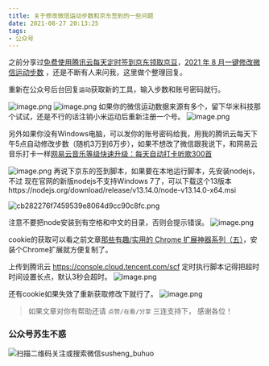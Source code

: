 ```yaml
---
title: 关于修改微信运动步数和京东签到的一些问题
date: 2021-08-27 20:13:25
tags:
- 公众号
---
```

之前分享过[免费使用腾讯云每天定时签到京东领取京豆](https://mp.weixin.qq.com/s/bC3eHWZcGPxZFjVUXvO60Q)，[2021 年 8 月一键修改微信运动步数](https://mp.weixin.qq.com/s/yTkI315tFKgxqDL0wFEJgg) ，还是不断有人来问我，这里做个整理回复。

重新在公众号后台回复`运动`获取新的工具，输入步数和账号密码就行。

![image.png](https://upload-images.jianshu.io/upload_images/23152173-44bb2ec2bce119b2.png?imageMogr2/auto-orient/strip%7CimageView2/2/w/1240)
![image.png](https://upload-images.jianshu.io/upload_images/23152173-7da8fba1aeba1f32.png?imageMogr2/auto-orient/strip%7CimageView2/2/w/1240)
如果你的微信运动数据来源有多个，留下华米科技那个试试，还是不行的话注销小米运动后重新注册一个号。
![image.png](https://upload-images.jianshu.io/upload_images/23152173-998ed24e1d5a7904.png?imageMogr2/auto-orient/strip%7CimageView2/2/w/1240)

另外如果你没有Windows电脑，可以发你的账号密码给我，用我的腾讯云每天下午5点自动修改步数（随机3万到6万步），如果不想改了微信跟我说下，和网易云音乐打卡一样[网易云音乐等级快速升级：每天自动打卡听歌300首](https://mp.weixin.qq.com/s/0EbycloxlbwRQkhViL8sVA)

![image.png](https://upload-images.jianshu.io/upload_images/23152173-426223d265a0dd9c.png?imageMogr2/auto-orient/strip%7CimageView2/2/w/1240)
再说下京东的签到脚本，如果要在本地运行脚本，先安装nodejs，不过 现在官网的新版nodejs不支持Windows 7了，可以下载这个13版本https://nodejs.org/download/release/v13.14.0/node-v13.14.0-x64.msi

![cb282276f7459539e8064d9cc90c8fc.png](https://upload-images.jianshu.io/upload_images/23152173-01bdac0ca8a52130.png?imageMogr2/auto-orient/strip%7CimageView2/2/w/1240)

注意不要把node安装到有空格和中文的目录，否则会提示错误。
![image.png](https://upload-images.jianshu.io/upload_images/23152173-cd0519b0e28ff909.png?imageMogr2/auto-orient/strip%7CimageView2/2/w/1240)

cookie的获取可以看之前文章[那些有趣/实用的 Chrome 扩展神器系列（五）](https://mp.weixin.qq.com/s/HpWuKUkTvct8zQ0jAMWOQw)，安装个Chrome扩展就方便复制了。

上传到腾讯云 https://console.cloud.tencent.com/scf 定时执行脚本记得把超时时间设置长点，默认3秒会超时。
![image.png](https://upload-images.jianshu.io/upload_images/23152173-ff060afe7603e0ac.png?imageMogr2/auto-orient/strip%7CimageView2/2/w/1240)

还有cookie如果失效了重新获取修改下就行了。
![image.png](https://upload-images.jianshu.io/upload_images/23152173-0c7a6e346dd2d0c4.png?imageMogr2/auto-orient/strip%7CimageView2/2/w/1240)

>  如果文章对你有帮助还请 `点赞/在看/分享` 三连支持下， 感谢各位！

### 公众号苏生不惑
![扫描二维码关注或搜索微信susheng_buhuo](https://upload-images.jianshu.io/upload_images/23152173-61c280d775baf3e6.png?imageMogr2/auto-orient/strip%7CimageView2/2/w/1240)